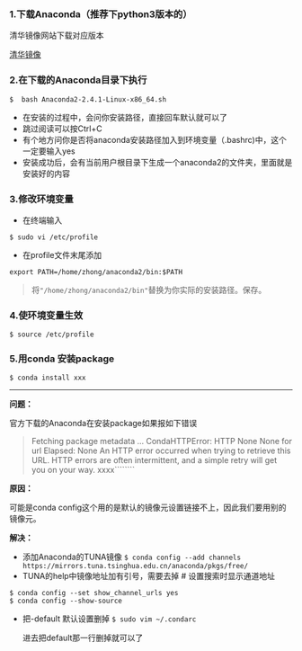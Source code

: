 ### 1.下载Anaconda（推荐下python3版本的）
清华镜像网站下载对应版本

[清华镜像](https://mirrors.tuna.tsinghua.edu.cn/anaconda/archive/)

### 2.在下载的Anaconda目录下执行
`$  bash Anaconda2-2.4.1-Linux-x86_64.sh`

* 在安装的过程中，会问你安装路径，直接回车默认就可以了
* 跳过阅读可以按Ctrl+C
* 有个地方问你是否将anaconda安装路径加入到环境变量（.bashrc)中，这个一定要输入yes
* 安装成功后，会有当前用户根目录下生成一个anaconda2的文件夹，里面就是安装好的内容

### 3.修改环境变量
* 在终端输入

`$ sudo vi /etc/profile`

* 在profile文件末尾添加

`export PATH=/home/zhong/anaconda2/bin:$PATH`

> 将`"/home/zhong/anaconda2/bin"`替换为你实际的安装路径。保存。

### 4.使环境变量生效
`$ source /etc/profile`

### 5.用conda 安装package
`$ conda install xxx`

***

**问题：**

官方下载的Anaconda在安装package如果报如下错误

> Fetching package metadata ... CondaHTTPError: HTTP None None for url Elapsed: 
None An HTTP error occurred when trying to retrieve this URL. HTTP errors are often intermittent,
and a simple retry will get you on your way. xxxx````````

**原因：**

可能是conda config这个用的是默认的镜像元设置链接不上，因此我们要用别的镜像元。

**解决：**
*  添加Anaconda的TUNA镜像 
`$ conda config --add channels https://mirrors.tuna.tsinghua.edu.cn/anaconda/pkgs/free/`
* TUNA的help中镜像地址加有引号，需要去掉 # 设置搜索时显示通道地址
```
$ conda config --set show_channel_urls yes
$ conda config --show-source
```

* 把-default 默认设置删掉
`$ sudo vim ~/.condarc`

  进去把default那一行删掉就可以了
